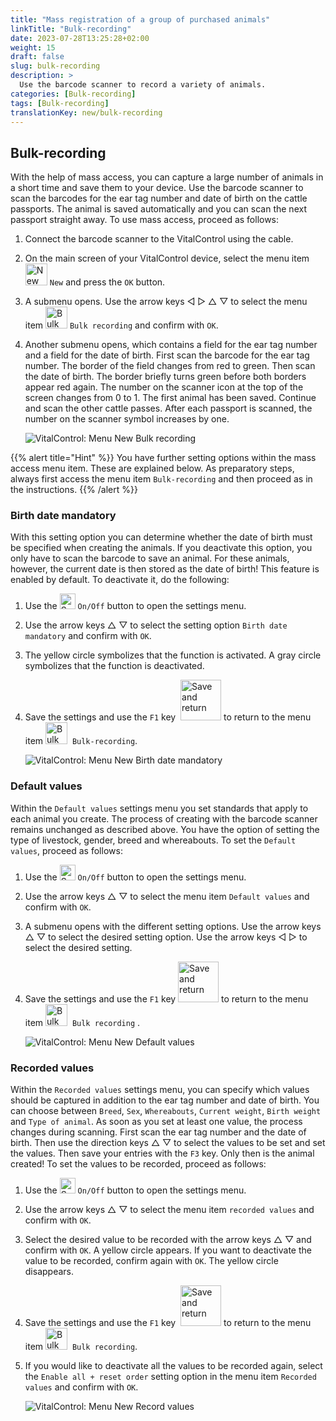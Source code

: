 ```yaml
---
title: "Mass registration of a group of purchased animals"
linkTitle: "Bulk-recording"
date: 2023-07-28T13:25:28+02:00
weight: 15
draft: false
slug: bulk-recording
description: >
  Use the barcode scanner to record a variety of animals.
categories: [Bulk-recording]
tags: [Bulk-recording]
translationKey: new/bulk-recording
---
```

## Bulk-recording

With the help of mass access, you can capture a large number of animals in a short time and save them to your device. Use the barcode scanner to scan the barcodes for the ear tag number and date of birth on the cattle passports. The animal is saved automatically and you can scan the next passport straight away. To use mass access, proceed as follows:

1. Connect the barcode scanner to the VitalControl using the cable.

2. On the main screen of your VitalControl device, select the menu item <img src="/icons/new-animal.svg" width="35" align="bottom" alt="New animal" /> `New` and press the `OK` button.

3. A submenu opens. Use the arrow keys ◁ ▷ △ ▽ to select the menu item <img src="/icons/main/barcode-scan.svg" width="35" align="bottom" alt="Bulk recording" /> `Bulk recording` and confirm with `OK`.

4. Another submenu opens, which contains a field for the ear tag number and a field for the date of birth. First scan the barcode for the ear tag number. The border of the field changes from red to green. Then scan the date of birth. The border briefly turns green before both borders appear red again. The number on the scanner icon at the top of the screen changes from 0 to 1. The first animal has been saved. Continue and scan the other cattle passes. After each passport is scanned, the number on the scanner symbol increases by one.

   ![VitalControl: Menu New Bulk recording](../images/bulk-recording.png "Bulk recording")

{{% alert title="Hint" %}}
You have further setting options within the mass access menu item. These are explained below. As preparatory steps, always first access the menu item `Bulk-recording` and then proceed as in the instructions.
{{% /alert %}}

### Birth date mandatory

With this setting option you can determine whether the date of birth must be specified when creating the animals. If you deactivate this option, you only have to scan the barcode to save an animal. For these animals, however, the current date is then stored as the date of birth! This feature is enabled by default. To deactivate it, do the following:

1. Use the <img src="/icons/gear.svg" width="25" align="bottom" alt="Settings menu" /> `On/Off` button to open the settings menu.

2. Use the arrow keys △ ▽ to select the setting option `Birth date mandatory` and confirm with `OK`.

3. The yellow circle symbolizes that the function is activated. A gray circle symbolizes that the function is deactivated.

4. Save the settings and use the `F1` key &nbsp;<img src="/icons/footer/save_exit.svg" width="65" align="bottom" alt="Save and return" /> to return to the menu item <img src="/icons/main/barcode-scan.svg" width="35" align="bottom" alt="Bulk recording" />&nbsp; `Bulk-recording`.

   ![VitalControl: Menu New Birth date mandatory](../images/birthdate.png "Birth date mandatory")

### Default values

Within the `Default values` settings menu you set standards that apply to each animal you create. The process of creating with the barcode scanner remains unchanged as described above. You have the option of setting the type of livestock, gender, breed and whereabouts. To set the `Default values`, proceed as follows:

1. Use the <img src="/icons/gear.svg" width="25" align="bottom" alt="Settings menu" /> `On/Off` button to open the settings menu.

2. Use the arrow keys △ ▽ to select the menu item `Default values` and confirm with `OK`.

3. A submenu opens with the different setting options. Use the arrow keys △ ▽ to select the desired setting option. Use the arrow keys ◁ ▷ to select the desired setting.

4. Save the settings and use the `F1` key&nbsp;<img src="/icons/footer/save_exit.svg" width="65" align="bottom" alt="Save and return" /> to return to the menu item <img src="/icons/main/barcode-scan.svg" width="35" align="bottom" alt="Bulk recording" />&nbsp; `Bulk recording` .

   ![VitalControl: Menu New Default values](../images/defaultvalues.png "Default values")

### Recorded values

Within the `Recorded values` settings menu, you can specify which values ​​should be captured in addition to the ear tag number and date of birth. You can choose between `Breed`, `Sex`, `Whereabouts`, `Current weight`, `Birth weight` and `Type of animal`. As soon as you set at least one value, the process changes during scanning. First scan the ear tag number and the date of birth. Then use the direction keys △ ▽ to select the values ​​to be set and set the values. Then save your entries with the `F3` key. Only then is the animal created! To set the values ​​to be recorded, proceed as follows:

1. Use the <img src="/icons/gear.svg" width="25" align="bottom" alt="Settings menu" /> `On/Off` button to open the settings menu.

2. Use the arrow keys △ ▽ to select the menu item `recorded values` and confirm with `OK`.

3. Select the desired value to be recorded with the arrow keys △ ▽ and confirm with `OK`. A yellow circle appears. If you want to deactivate the value to be recorded, confirm again with `OK`. The yellow circle disappears.

4. Save the settings and use the `F1` key &nbsp;<img src="/icons/footer/save_exit.svg" width="65" align="bottom" alt="Save and return" /> to return to the menu item <img src="/icons/main/barcode-scan.svg" width="35" align="bottom" alt="Bulk recording" />&nbsp; `Bulk recording`.

5. If you would like to deactivate all the values ​​to be recorded again, select the `Enable all + reset order` setting option in the menu item `Recorded values` and confirm with `OK`.

   ![VitalControl: Menu New Record values](../images/recordvalues.png "Record values")